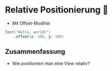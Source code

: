# Relative Positionierung 📍

- Mit Offset-Modifier

```java
Text("Hello, world!")
    .offset(x: 100, y: 100)
```

## Zusammenfassung
- Wie positioniert man eine View relativ?
